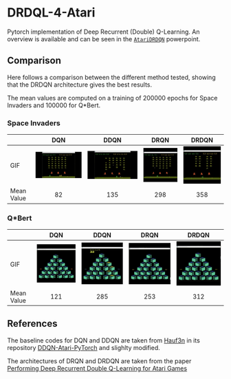 # DRDQL-4-Atari
Pytorch implementation of Deep Recurrent (Double) Q-Learning. An overview is available and can be seen in the [`AtariDRDQN`](AtariDRDQN.pptx) powerpoint.

## Comparison
Here follows a comparison between the different method tested, showing that the DRDQN architecture gives the best results.

The mean values are computed on a training of 200000 epochs for Space Invaders and 100000 for Q*Bert.

### Space Invaders

|    | DQN  | DDQN | DRQN | DRDQN |
| -- | :--: |:-----:|:----:|:-----:|
| GIF | ![alt text](https://github.com/LucaCorvitto/DRDQL-4-Atari/blob/main/gifs/DQN_SI.gif)| ![alt text](https://github.com/LucaCorvitto/DRDQL-4-Atari/blob/main/gifs/DDQN_SI.gif) | ![alt text](https://github.com/LucaCorvitto/DRDQL-4-Atari/blob/main/gifs/DRQN_SI.gif) | ![alt text](https://github.com/LucaCorvitto/DRDQL-4-Atari/blob/main/gifs/DRDQN_SI.gif) |
| Mean Value | 82 | 135 | 298 | 358 |-->

### Q*Bert
|    | DQN  | DDQN | DRQN | DRDQN |
| -- | :--: |:----:|:----:|:-----:|
| GIF | ![alt text](https://github.com/LucaCorvitto/DRDQL-4-Atari/blob/main/gifs/DQN_QB.gif) | ![alt text](https://github.com/LucaCorvitto/DRDQL-4-Atari/blob/main/gifs/DDQN_QB.gif) | ![alt text](https://github.com/LucaCorvitto/DRDQL-4-Atari/blob/main/gifs/DRQN_QB.gif) | ![alt text](https://github.com/LucaCorvitto/DRDQL-4-Atari/blob/main/gifs/DRDQN_QB.gif) |
| Mean Value | 121 | 285 | 253 | 312 |


## References
The baseline codes for DQN and DDQN are taken from [Hauf3n](https://github.com/Hauf3n) in its repository [DDQN-Atari-PyTorch](https://github.com/Hauf3n/DDQN-Atari-PyTorch) and slighlty modified.

The architectures of DRQN and DRDQN are taken from the paper [Performing Deep Recurrent Double Q-Learning for Atari Games](https://www.researchgate.net/publication/340060033_Performing_Deep_Recurrent_Double_Q-Learning_for_Atari_Games)
